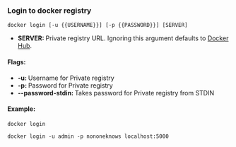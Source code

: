 ### Login to docker registry

`docker login [-u {{USERNAME}}] [-p {{PASSWORD}}] [SERVER]`

- <b>SERVER: </b> Private registry URL. Ignoring this argument defaults to [Docker Hub](https://hub.docker.com).

#### Flags:

- <b>-u: </b> Username for Private registry
- <b>-p: </b> Password for Private registry
- <b>--password-stdin: </b> Takes password for Private registry from STDIN

#### Example:

`docker login`

`docker login -u admin -p nononeknows localhost:5000`
